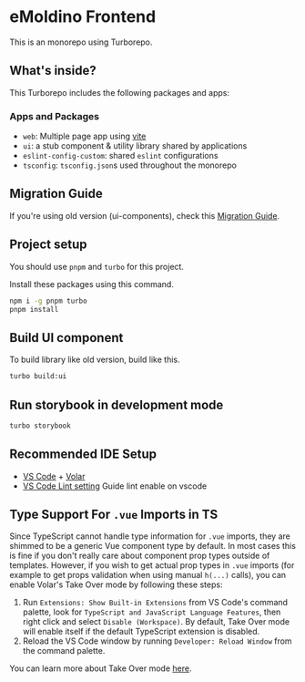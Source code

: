 # eMoldino Frontend

This is an monorepo using Turborepo.

## What's inside?

This Turborepo includes the following packages and apps:

### Apps and Packages

- `web`: Multiple page app using [vite](https://vitejs.dev)
- `ui`: a stub component & utility library shared by applications
- `eslint-config-custom`: shared `eslint` configurations
- `tsconfig`: `tsconfig.json`s used throughout the monorepo

## Migration Guide

If you're using old version (ui-components), check this [Migration Guide](https://docs.google.com/presentation/d/1wGHsS03W1hZt5AKlC6Zac_6kP_pkYP5aYqZZYVAbM7A/edit#slide=id.p).

## Project setup

You should use `pnpm` and `turbo` for this project.

Install these packages using this command.

```sh
npm i -g pnpm turbo
pnpm install
```

## Build UI component

To build library like old version, build like this.

```sh
turbo build:ui
```

## Run storybook in development mode

```sh
turbo storybook
```

## Recommended IDE Setup

- [VS Code](https://code.visualstudio.com/) + [Volar](https://marketplace.visualstudio.com/items?itemName=Vue.volar)
- [VS Code Lint setting](https://eslint.vuejs.org/user-guide/#visual-studio-cod) Guide lint enable on vscode

## Type Support For `.vue` Imports in TS

Since TypeScript cannot handle type information for `.vue` imports, they are shimmed to be a generic Vue component type by default. In most cases this is fine if you don't really care about component prop types outside of templates. However, if you wish to get actual prop types in `.vue` imports (for example to get props validation when using manual `h(...)` calls), you can enable Volar's Take Over mode by following these steps:

1. Run `Extensions: Show Built-in Extensions` from VS Code's command palette, look for `TypeScript and JavaScript Language Features`, then right click and select `Disable (Workspace)`. By default, Take Over mode will enable itself if the default TypeScript extension is disabled.
2. Reload the VS Code window by running `Developer: Reload Window` from the command palette.

You can learn more about Take Over mode [here](https://github.com/johnsoncodehk/volar/discussions/471).
